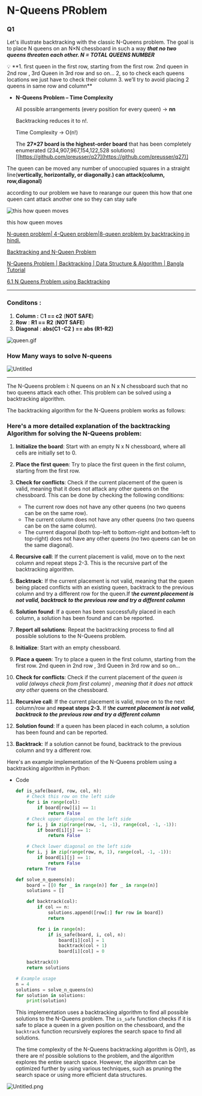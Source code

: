# N-Queens PRoblem

### Q1

Let's illustrate backtracking with the classic N-Queens problem.
The goal is to place N queens on an N×N chessboard in such a way
***that no two queens threaten each other. N = TOTAL QUEENS NUMBER*** 

<aside>
💡 **1. first  queen in the first row, starting from the first row. 2nd queen in 2nd row , 3rd Queen in 3rd row and so on...
2, so to check each queens locations we just have to check their column 
3. we’ll try to avoid placing 2 queens in same row and column**

</aside>

- **N-Queens Problem – Time Complexity**
    
    All possible arrangements (every position for every queen) → **nn**
    
    Backtracking reduces it to n!.
    
    Time Complexity → O(n!)
    
    The **27×27 board is the highest-order board** that has been completely
    enumerated (234,907,967,154,122,528 solutions)
    [[https://github.com/preusser/q27](https://github.com/preusser/q27)]
    

The queen can be moved any number of unoccupied squares in a
straight line(**vertically, horizontally, or diagonally.) can attack(column, row,diagonal)**

according to our problem we have to rearange our queen this how that one queen cant attack another one so they can stay safe

![this how queen moves](N-Queens%20PRoblem%20e32e1e9faadb4dcebfe5a6cd21c7de5a/Queenmoves3.gif)

this how queen moves

[N-queen problem| 4-Queen problem|8-queen problem by backtracking in hindi.](https://www.youtube.com/watch?v=B195nJ1WpDU)

[Backtracking and N-Queen Problem](https://www.codesdope.com/course/algorithms-backtracking/)

[N-Queens Problem | Backtracking | Data Structure & Algorithm | Bangla Tutorial](https://www.youtube.com/watch?v=g0LGjpMY2Q4)

[6.1 N Queens Problem using Backtracking](https://www.youtube.com/watch?v=xFv_Hl4B83A)

---

### Conditons :

1. **Column   :**   C**1 == c2** (**NOT SAFE**)
2. **Row**  :  **R1 == R2**  (**NOT SAFE**)
3. **Diagonal** :  **abs(C1 -C2 ) == abs (R1-R2)**

![queen.gif](N-Queens%20PRoblem%20e32e1e9faadb4dcebfe5a6cd21c7de5a/queen.gif)

### How Many ways to solve N-queens

![Untitled](N-Queens%20PRoblem%20e32e1e9faadb4dcebfe5a6cd21c7de5a/Untitled.png)

---

The N-Queens problem i: N queens on an N x N chessboard such that no two queens attack each other. This problem can be solved using a backtracking algorithm.

The backtracking algorithm for the N-Queens problem works as follows:  

### Here's a more detailed explanation of the backtracking Algorithm for solving the N-Queens problem:

1. **Initialize the board**: Start with an empty N x N chessboard, where all cells are initially set to 0.
2. **Place the first queen**: Try to place the first queen in the first column, starting from the first row.
3. **Check for conflicts**: Check if the current placement of the queen is valid, meaning that it does not attack any other queens on the chessboard. This can be done by checking the following conditions:
    - The current row does not have any other queens (no two queens can be on the same row).
    - The current column does not have any other queens (no two queens can be on the same column).
    - The current diagonal (both top-left to bottom-right and bottom-left to top-right) does not have any other queens (no two queens can be on the same diagonal).
4. **Recursive call**: If the current placement is valid, move on to the next column and repeat steps 2-3. This is the recursive part of the backtracking algorithm.
5. **Backtrack**: If the current placement is not valid, meaning that the queen being placed conflicts with an existing queen, backtrack to the previous column and try a different row for the queen.If t***he current placement is not valid, backtrack to the previous row and try a different column***
6. **Solution found**: If a queen has been successfully placed in each column, a solution has been found and can be reported.
7. **Report all solutions**: Repeat the backtracking process to find all possible solutions to the N-Queens problem.

1. **Initialize**: Start with an empty chessboard.
2. **Place a queen**: Try to place a queen in the first column, starting from the first row. 2nd queen in 2nd row , 3rd Queen in 3rd row and so on...
3. **Check for conflicts**: Check if the current placement of th*e queen is valid (always check from first column) , meaning that it does not attack any other* queens on the chessboard.
4. **Recursive call**: If the current placement is valid, move on to the next column/row and **repeat steps 2-3.** If t***he current placement is not valid, backtrack to the previous row and try a different column***
5. **Solution found**: If a queen has been placed in each column, a solution has been found and can be reported.
6. **Backtrack**: If a solution cannot be found, backtrack to the previous column and try a different row.

Here's an example implementation of the N-Queens problem using a backtracking algorithm in Python:

- Code
    
    
    ```python
    def is_safe(board, row, col, n):
        # Check this row on the left side
        for i in range(col):
            if board[row][i] == 1:
                return False
        # Check upper diagonal on the left side
        for i, j in zip(range(row, -1, -1), range(col, -1, -1)):
            if board[i][j] == 1:
                return False
    
        # Check lower diagonal on the left side
        for i, j in zip(range(row, n, 1), range(col, -1, -1)):
            if board[i][j] == 1:
                return False
        return True
    
    def solve_n_queens(n):
        board = [[0 for _ in range(n)] for _ in range(n)]
        solutions = []
    
        def backtrack(col):
            if col == n:
                solutions.append([row[:] for row in board])
                return
    
            for i in range(n):
                if is_safe(board, i, col, n):
                    board[i][col] = 1
                    backtrack(col + 1)
                    board[i][col] = 0
    
        backtrack(0)
        return solutions
    
    # Example usage
    n = 4
    solutions = solve_n_queens(n)
    for solution in solutions:
        print(solution)
    ```
    
    This implementation uses a backtracking algorithm to find all possible solutions to the N-Queens problem. The `is_safe` function checks if it is safe to place a queen in a given position on the chessboard, and the `backtrack` function recursively explores the search space to find all solutions.
    
    The time complexity of the N-Queens backtracking algorithm is O(n!), as there are n! possible solutions to the problem, and the algorithm explores the entire search space. However, the algorithm can be optimized further by using various techniques, such as pruning the search space or using more efficient data structures.
    

![Untitled.png](N-Queens%20PRoblem%20e32e1e9faadb4dcebfe5a6cd21c7de5a/Untitled%201.png)